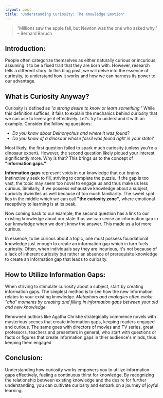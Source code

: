 ```yaml
---
layout: post
title: "Understanding Curiosity: The Knowledge Emotion"
---
```


> "Millions saw the apple fall, but Newton was the one who asked why." – Bernard Baruch

## Introduction:

People often categorize themselves as either naturally curious or incurious, assuming it to be a fixed trait that they are born with. However, research tells a different story. In this blog post, we will delve into the essence of curiosity, to understand how it works and how we can harness its power to our advantage.

## What is Curiosity Anyway?

Curiosity is defined as *"a strong desire to know or learn something."*  While this definition suffices, it fails to explain the mechanics behind curiosity that we can use to leverage it effectively. Let's try to understand it with an example. Consider the following questions:

- *Do you know about Deinonychus and where it was found?*
- *Do you know of a dinosaur whose fossil was found right in your state?*

Most likely, the first question failed to spark much curiosity (unless you're a dinosaur expert). However, the second question likely piqued your interest significantly more. Why is that? This brings us to the concept of **"information gaps."**

**Information gaps** represent voids in our knowledge that our brains instinctively seek to fill, striving to complete the puzzle. If the gap is too vast, the topic may seem too novel to engage us and thus make us less curious. Similarly, if we possess exhaustive knowledge about a subject, curiosity dwindles as well because of too much familiarity. The sweet spot lies in the middle which we can call **"the curiosity zone"**, where emotional receptivity to learning is at its peak.

Now coming back to our example, the second question has a link to our existing knowledge about our state thus we can sense an information gap in our knowledge when we don't know the answer. This made us a lot more curious.

In essence, to be curious about a topic, one must possess foundational knowledge just enough to create an information gap which in turn fuels curiosity. Often, when individuals say they are incurious, it's not because of a lack of inherent curiosity but rather an absence of prerequisite knowledge to create an information gap that leads to curiosity.

## How to Utilize Information Gaps:

When striving to stimulate curiosity about a subject, start by creating information gaps. The simplest method is to see how the new information relates to your existing knowledge. *Metaphors and analogies often evoke "aha" moments by creating and filling in information gaps between your old and new knowledge.*

Renowned authors like Agatha Christie strategically commence novels with mysterious scenes that create information gaps, keeping readers engaged and curious. The same goes with directors of movies and TV series, great professors, teachers and presenters in general, who start with questions or facts or figures that create information gaps in thier audience's minds, thus keeping them engaged.

## Conclusion:

Understanding how curiosity works empowers you to utilize information gaps effectively, fueling a continuous thirst for knowledge. By recognizing the relationship between existing knowledge and the desire for further understanding, you can cultivate curiosity and embark on a journey of joyful learning.

